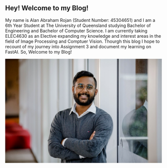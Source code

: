 ## Hey! Welcome to my Blog!

My name is Alan Abraham Rojan (Student Number: 45304651) and I am a 6th Year Student at The University of Queensland studying Bachelor of Engineering and Bachelor of Computer Science. I am currently taking ELEC4630 as an Elective expanding my knowledge and interest areas in the field of Image Processing and Comptuer Vision. Thourgh this blog I hope to recount of my journey into Assignment 3 and document my learning on FastAI. So, Welcome to my Blog! 

![Image description](images/Alan-Photo-New.png)
